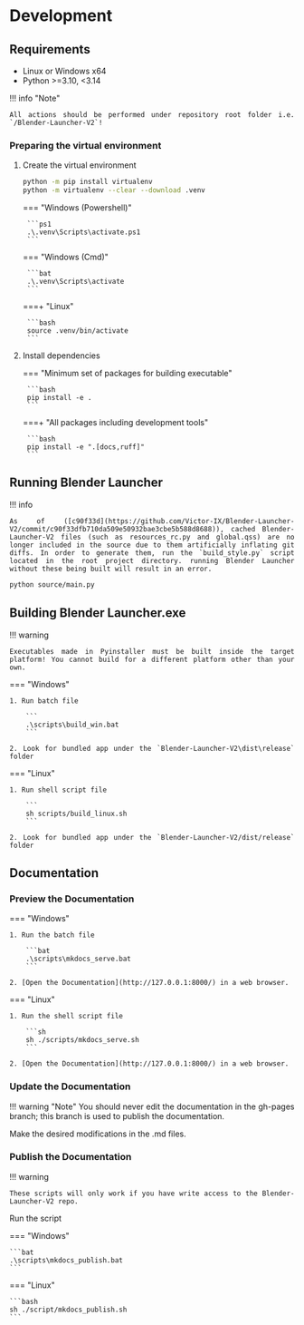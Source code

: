 <style>body {text-align: justify}</style>

# Development

## Requirements

- Linux or Windows x64
- Python >=3.10, <3.14


!!! info "Note"

    All actions should be performed under repository root folder i.e. `/Blender-Launcher-V2`!

### Preparing the virtual environment

1. Create the virtual environment

    ```bash
    python -m pip install virtualenv
    python -m virtualenv --clear --download .venv
    ```

    === "Windows (Powershell)"

        ```ps1
        .\.venv\Scripts\activate.ps1
        ```

    === "Windows (Cmd)"

        ```bat
        .\.venv\Scripts\activate
        ```

    ===+ "Linux"

        ```bash
        source .venv/bin/activate
        ```

2. Install dependencies

    === "Minimum set of packages for building executable"

        ```bash
        pip install -e .
        ```

    ===+ "All packages including development tools"

        ```bash
        pip install -e ".[docs,ruff]"
        ```

## Running Blender Launcher

!!! info

    As of ([c90f33d](https://github.com/Victor-IX/Blender-Launcher-V2/commit/c90f33dfb710da509e50932bae3cbe5b588d8688)), cached Blender-Launcher-V2 files (such as resources_rc.py and global.qss) are no longer included in the source due to them artificially inflating git diffs. In order to generate them, run the `build_style.py` script located in the root project directory. running Blender Launcher without these being built will result in an error.

```bash
python source/main.py
```

## Building Blender Launcher.exe

!!! warning

    Executables made in Pyinstaller must be built inside the target platform! You cannot build for a different platform other than your own.

=== "Windows"

    1. Run batch file

        ```
        .\scripts\build_win.bat
        ```

    2. Look for bundled app under the `Blender-Launcher-V2\dist\release` folder

=== "Linux"

    1. Run shell script file

        ```
        sh scripts/build_linux.sh
        ```

    2. Look for bundled app under the `Blender-Launcher-V2/dist/release` folder

## Documentation

### Preview the Documentation

=== "Windows"

    1. Run the batch file

        ```bat
        .\scripts\mkdocs_serve.bat
        ```

    2. [Open the Documentation](http://127.0.0.1:8000/) in a web browser.

=== "Linux"

    1. Run the shell script file

        ```sh
        sh ./scripts/mkdocs_serve.sh
        ```

    2. [Open the Documentation](http://127.0.0.1:8000/) in a web browser.

### Update the Documentation

!!! warning "Note"
    You should never edit the documentation in the gh-pages branch; this branch is used to publish the documentation.

Make the desired modifications in the .md files.

### Publish the Documentation

!!! warning

    These scripts will only work if you have write access to the Blender-Launcher-V2 repo.

Run the script

=== "Windows"

    ```bat 
    .\scripts\mkdocs_publish.bat
    ```

=== "Linux"

    ```bash
    sh ./script/mkdocs_publish.sh
    ```
